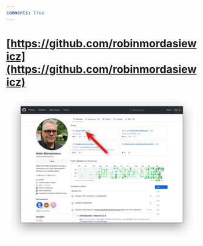```yaml
---
comments: true
---
```

# [https://github.com/robinmordasiewicz](https://github.com/robinmordasiewicz)

[![GitHub Profile](img/github-profile.png)](https://github.com/robinmordasiewicz)
